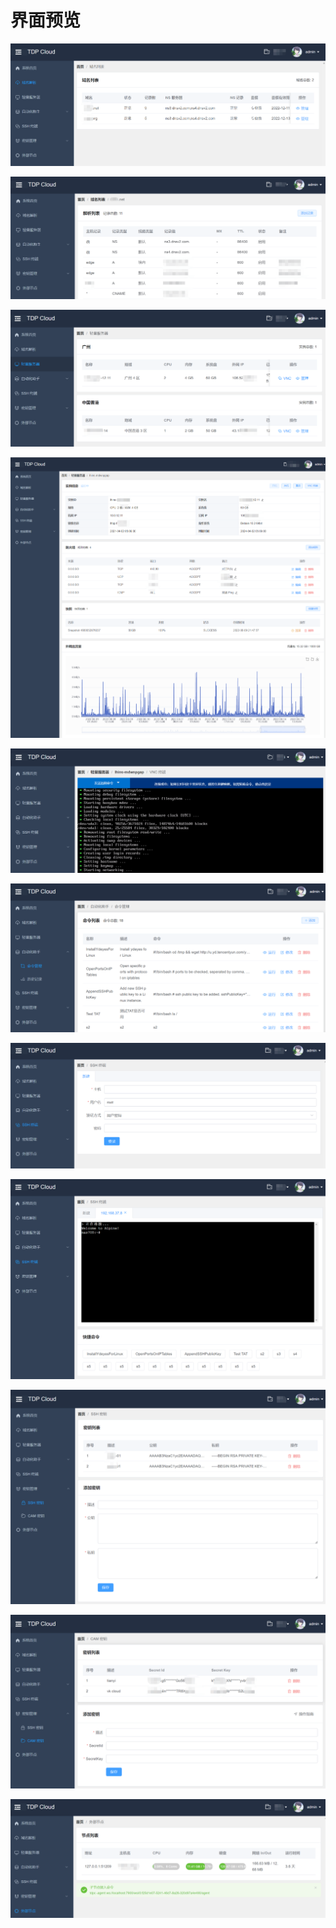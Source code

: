 # 界面预览

![](images/域名列表.png)

![](images/域名解析.png)

![](images/轻量服务器列表.png)

![](images/轻量服务器.png)

![](images/VNC终端.png)

![](images/自动化助手.png)

![](images/SSH终端.png)

![](images/SSH终端2.png)

![](images/SSH密钥.png)

![](images/腾讯云CAM.png)

![](images/超级节点.png)
